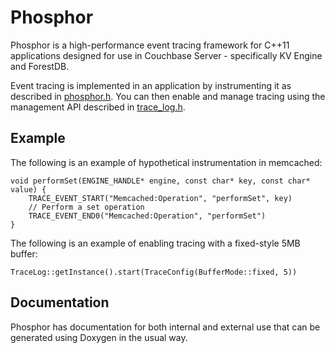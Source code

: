 # Phosphor

Phosphor is a high-performance event tracing framework for C++11 applications
designed for use in Couchbase Server - specifically KV Engine and ForestDB.

Event tracing is implemented in an application by instrumenting it as
described in [phosphor.h](include/phosphor/phosphor.h). You can then enable
and manage tracing using the management API described in
[trace_log.h](include/phosphor/trace_log.h).

## Example
The following is an example of hypothetical instrumentation in memcached:

    void performSet(ENGINE_HANDLE* engine, const char* key, const char* value) {
        TRACE_EVENT_START("Memcached:Operation", "performSet", key)
        // Perform a set operation
        TRACE_EVENT_END0("Memcached:Operation", "performSet")
    }

The following is an example of enabling tracing with a fixed-style 5MB buffer:


    TraceLog::getInstance().start(TraceConfig(BufferMode::fixed, 5))
    
    
## Documentation

Phosphor has documentation for both internal and external use that can be
generated using Doxygen in the usual way.
